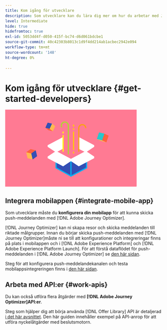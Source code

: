 ```yaml
---
title: Kom igång för utvecklare
description: Som utvecklare kan du lära dig mer om hur du arbetar med Journey Optimizer
level: Intermediate
hide: true
hidefromtoc: true
exl-id: 5053dd4f-d050-415f-bc74-d6d061bdcbe1
source-git-commit: 40c42303b8013c1d9f4dd214ab1acbec2942e094
workflow-type: tm+mt
source-wordcount: '148'
ht-degree: 0%

---
```


# Kom igång för utvecklare {#get-started-developers}

![utvecklare](assets/do-not-localize/user-3.png)

## Integrera mobilappen {#integrate-mobile-app}

Som utvecklare måste du **konfigurera din mobilapp** för att kunna skicka push-meddelanden med [!DNL Adobe Journey Optimizer].

[!DNL Journey Optimizer] kan ni skapa resor och skicka meddelanden till riktade målgrupper. Innan du börjar skicka push-meddelanden med [!DNL Journey Optimizer]måste ni se till att konfigurationer och integreringar finns på plats i mobilappen och i [!DNL Adobe Experience Platform] och [!DNL Adobe Experience Platform Launch]. För att förstå dataflödet för push-meddelanden i [!DNL Adobe Journey Optimizer] se [den här sidan](../../configuration/push-gs.md).

Steg för att konfigurera push-meddelandekanalen och testa mobilappsintegreringen finns i [den här sidan](../../configuration/push-configuration.md).

## Arbeta med API:er {#work-apis}

Du kan också utföra flera åtgärder med **[!DNL Adobe Journey Optimizer]API:er**.

Steg som hjälper dig att börja använda [!DNL Offer Library] API är detaljerad [i det här avsnittet](../../offers/api-reference/getting-started.md). Den här guiden innehåller exempel på API-anrop för att utföra nyckelåtgärder med beslutsmotorn.
